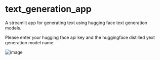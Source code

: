 # text_generation_app

A streamlit app for generating text using hugging face text generation models.

Please enter your hugging face api key and the huggingface distilled yext generation model name.

![image](https://github.com/tmathema/text_generation_app/assets/53258688/fda9a734-97ec-412b-bc64-021bee91b6b6)
